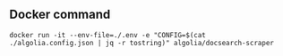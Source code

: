 ## Docker command

```
docker run -it --env-file=./.env -e "CONFIG=$(cat ./algolia.config.json | jq -r tostring)" algolia/docsearch-scraper
```
